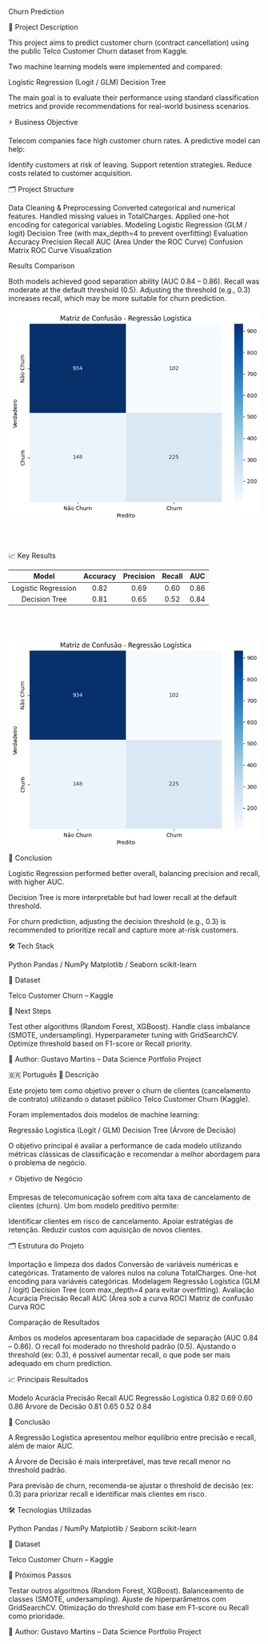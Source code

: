 Churn Prediction

📌 Project Description

This project aims to predict customer churn (contract cancellation) using the public Telco Customer Churn dataset from Kaggle.

Two machine learning models were implemented and compared:

Logistic Regression (Logit / GLM)
Decision Tree

The main goal is to evaluate their performance using standard classification metrics and provide recommendations for real-world business scenarios.

⚡ Business Objective

Telecom companies face high customer churn rates.
A predictive model can help:

Identify customers at risk of leaving.
Support retention strategies.
Reduce costs related to customer acquisition.

🗂️ Project Structure

Data Cleaning & Preprocessing
Converted categorical and numerical features.
Handled missing values in TotalCharges.
Applied one-hot encoding for categorical variables.
Modeling
Logistic Regression (GLM / logit)
Decision Tree (with max_depth=4 to prevent overfitting)
Evaluation
Accuracy
Precision
Recall
AUC (Area Under the ROC Curve)
Confusion Matrix
ROC Curve Visualization

Results Comparison

Both models achieved good separation ability (AUC 0.84 – 0.86).
Recall was moderate at the default threshold (0.5).
Adjusting the threshold (e.g., 0.3) increases recall, which may be more suitable for churn prediction.


![Curva Roc:](./image.png)

<br>
<br>

📈 Key Results

| Model | Accuracy | Precision | Recall | AUC |
|:---:|:---:|:---:|:---:|:---:|
| Logistic Regression | 0.82 | 0.69 | 0.60 | 0.86 |
| Decision Tree | 0.81 | 0.65 | 0.52 | 0.84 |

<br>
<br>

![Matrix de Confusão](./Matrix.png)


🚀 Conclusion

Logistic Regression performed better overall, balancing precision and recall, with higher AUC.

Decision Tree is more interpretable but had lower recall at the default threshold.

For churn prediction, adjusting the decision threshold (e.g., 0.3) is recommended to prioritize recall and capture more at-risk customers.

🛠️ Tech Stack

Python 
Pandas / NumPy
Matplotlib / Seaborn
scikit-learn

📂 Dataset

Telco Customer Churn – Kaggle

📌 Next Steps

Test other algorithms (Random Forest, XGBoost).
Handle class imbalance (SMOTE, undersampling).
Hyperparameter tuning with GridSearchCV.
Optimize threshold based on F1-score or Recall priority.

🔗 Author: Gustavo Martins  – Data Science Portfolio Project

🇧🇷 Português
📌 Descrição

Este projeto tem como objetivo prever o churn de clientes (cancelamento de contrato) utilizando o dataset público Telco Customer Churn (Kaggle).

Foram implementados dois modelos de machine learning:

Regressão Logística (Logit / GLM)
Decision Tree (Árvore de Decisão)

O objetivo principal é avaliar a performance de cada modelo utilizando métricas clássicas de classificação e recomendar a melhor abordagem para o problema de negócio.

⚡ Objetivo de Negócio

Empresas de telecomunicação sofrem com alta taxa de cancelamento de clientes (churn).
Um bom modelo preditivo permite:

Identificar clientes em risco de cancelamento.
Apoiar estratégias de retenção.
Reduzir custos com aquisição de novos clientes.

🗂️ Estrutura do Projeto

Importação e limpeza dos dados
Conversão de variáveis numéricas e categóricas.
Tratamento de valores nulos na coluna TotalCharges.
One-hot encoding para variáveis categóricas.
Modelagem
Regressão Logística (GLM / logit)
Decision Tree (com max_depth=4 para evitar overfitting).
Avaliação
Acurácia
Precisão
Recall
AUC (Área sob a curva ROC)
Matriz de confusão
Curva ROC

Comparação de Resultados

Ambos os modelos apresentaram boa capacidade de separação (AUC 0.84 – 0.86).
O recall foi moderado no threshold padrão (0.5).
Ajustando o threshold (ex: 0.3), é possível aumentar recall, o que pode ser mais adequado em churn prediction.



📈 Principais Resultados

Modelo	Acurácia	Precisão	Recall	AUC
Regressão Logística	0.82	0.69	0.60	0.86
Árvore de Decisão	0.81	0.65	0.52	0.84


🚀 Conclusão

A Regressão Logística apresentou melhor equilíbrio entre precisão e recall, além de maior AUC.

A Árvore de Decisão é mais interpretável, mas teve recall menor no threshold padrão.

Para previsão de churn, recomenda-se ajustar o threshold de decisão (ex: 0.3) para priorizar recall e identificar mais clientes em risco.

🛠️ Tecnologias Utilizadas

Python
Pandas / NumPy
Matplotlib / Seaborn
scikit-learn

📂 Dataset

Telco Customer Churn – Kaggle

📌 Próximos Passos

Testar outros algoritmos (Random Forest, XGBoost).
Balanceamento de classes (SMOTE, undersampling).
Ajuste de hiperparâmetros com GridSearchCV.
Otimização do threshold com base em F1-score ou Recall como prioridade.

🔗 Author: Gustavo Martins  – Data Science Portfolio Project
